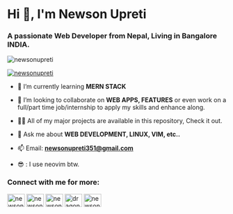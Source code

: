 <!--
** its `README.md` (this file) appears on your GitHub profile.

Here are some ideas to get you started:

-->

<h1 align="left">Hi 👋, I'm Newson Upreti</h1>
<h3 align="left">A passionate Web Developer from Nepal, Living in Bangalore INDIA.</h3>

<p align="left"> <img src="https://komarev.com/ghpvc/?username=newsonupreti&label=Profile%20views&color=0e75b6&style=flat" alt="newsonupreti" /> </p>

<p align="left"> <a href="https://twitter.com/newsonupreti" target="blank"><img src="https://img.shields.io/twitter/follow/newsonupreti?logo=twitter&style=for-the-badge" alt="newsonupreti" /></a> </p>

- 🌱 I’m currently learning **MERN STACK**

- 👯 I’m looking to collaborate on **WEB APPS, FEATURES** or even work on a full/part time job/internship to apply my skills and enhance along.

- 👨‍💻 All of my major projects are available in this repository, Check it out.

- 💬 Ask me about **WEB DEVELOPMENT, LINUX, VIM, etc..**

- 📫 Email: **newsonupreti351@gmail.com**

- 😎 : I use neovim btw.

<h3 align="left">Connect with me for more:</h3>
<p align="left">
<a href="https://twitter.com/newsonupreti" target="blank"><img align="center" src="https://raw.githubusercontent.com/rahuldkjain/github-profile-readme-generator/master/src/images/icons/Social/twitter.svg" alt="newsonupreti" height="30" width="40" /></a>
<a href="https://linkedin.com/in/newsonupreti" target="blank"><img align="center" src="https://raw.githubusercontent.com/rahuldkjain/github-profile-readme-generator/master/src/images/icons/Social/linked-in-alt.svg" alt="newsonupreti" height="30" width="40" /></a>
<a href="https://instagram.com/newsonup" target="blank"><img align="center" src="https://raw.githubusercontent.com/rahuldkjain/github-profile-readme-generator/master/src/images/icons/Social/instagram.svg" alt="newsonup" height="30" width="40" /></a>
<a href="https://www.hackerrank.com/dragon141" target="blank"><img align="center" src="https://raw.githubusercontent.com/rahuldkjain/github-profile-readme-generator/master/src/images/icons/Social/hackerrank.svg" alt="dragon141" height="30" width="40" /></a>
<a href="https://www.leetcode.com/newsonupreti351" target="blank"><img align="center" src="https://raw.githubusercontent.com/rahuldkjain/github-profile-readme-generator/master/src/images/icons/Social/leet-code.svg" alt="newsonupreti351" height="30" width="40" /></a>
</p>
